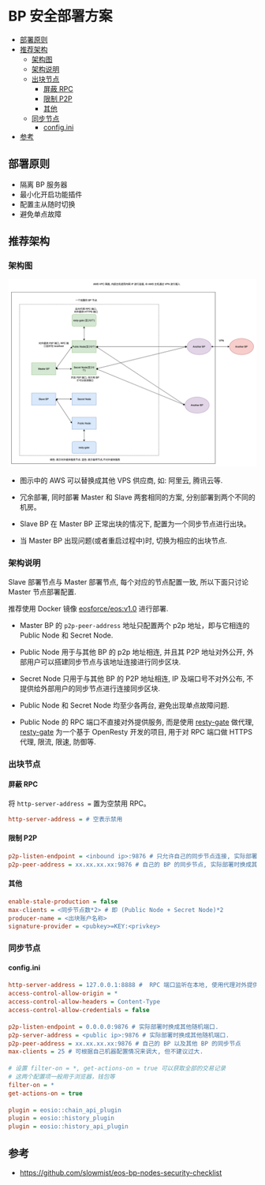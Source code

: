 # BP 安全部署方案

<!-- vim-markdown-toc GFM -->

* [部署原则](#部署原则)
* [推荐架构](#推荐架构)
    * [架构图](#架构图)
    * [架构说明](#架构说明)
    * [出块节点](#出块节点)
        * [屏蔽 RPC](#屏蔽-rpc)
        * [限制 P2P](#限制-p2p)
        * [其他](#其他)
    * [同步节点](#同步节点)
        * [config.ini](#configini)
* [参考](#参考)

<!-- vim-markdown-toc -->

## 部署原则

- 隔离 BP 服务器
- 最小化开启功能插件
- 配置主从随时切换
- 避免单点故障

## 推荐架构

### 架构图

![bp_deploy](img/bp_deploy.jpg)

* 图示中的 AWS 可以替换成其他 VPS 供应商, 如: 阿里云, 腾讯云等.

* 冗余部署, 同时部署 Master 和 Slave 两套相同的方案, 分别部署到两个不同的机房。

* Slave BP 在 Master BP 正常出块的情况下, 配置为一个同步节点进行出块。

* 当 Master BP 出现问题(或者重启过程中)时, 切换为相应的出块节点.

### 架构说明

Slave 部署节点与 Master 部署节点, 每个对应的节点配置一致, 所以下面只讨论 Master 节点部署配置.

推荐使用 Docker 镜像 [eosforce/eos:v1.0](https://hub.docker.com/r/eosforce/eos/) 进行部署.

* Master BP 的 `p2p-peer-address` 地址只配置两个 p2p 地址，即与它相连的 Public Node 和 Secret Node.

* Public Node 用于与其他 BP 的 p2p 地址相连, 并且其 P2P 地址对外公开, 外部用户可以搭建同步节点与该地址连接进行同步区块.

* Secret Node 只用于与其他 BP 的 P2P 地址相连, IP 及端口号不对外公布, 不提供给外部用户的同步节点进行连接同步区块.

* Public Node 和 Secret Node 均至少各两台, 避免出现单点故障问题.

* Public Node 的 RPC 端口不直接对外提供服务, 而是使用 [resty-gate](https://github.com/eosforce/resty-gate) 做代理, [resty-gate](https://github.com/eosforce/resty-gate) 为一个基于 OpenResty 开发的项目, 用于对 RPC 端口做 HTTPS 代理, 限流, 限速, 防御等.

### 出块节点

#### 屏蔽 RPC

将 `http-server-address =` 置为空禁用 RPC。

```ini
http-server-address = # 空表示禁用
```

#### 限制 P2P

```ini
p2p-listen-endpoint = <inbound ip>:9876 # 只允许自己的同步节点连接, 实际部署时换成其他随机端口.
p2p-peer-address = xx.xx.xx.xx:9876 # 自己的 BP 的同步节点, 实际部署时换成其他随机端口.
```

#### 其他

```ini
enable-stale-production = false
max-clients = <同步节点数*2> # 即 (Public Node + Secret Node)*2
producer-name = <出块账户名称>
signature-provider = <pubkey>=KEY:<privkey>
```

### 同步节点

#### config.ini

```ini
http-server-address = 127.0.0.1:8888 #  RPC 端口监听在本地, 使用代理对外提供服务.
access-control-allow-origin = *
access-control-allow-headers = Content-Type
access-control-allow-credentials = false

p2p-listen-endpoint = 0.0.0.0:9876 # 实际部署时换成其他随机端口.
p2p-server-address = <public ip>:9876 # 实际部署时换成其他随机端口.
p2p-peer-address = xx.xx.xx.xx:9876 # 自己的 BP 以及其他 BP 的同步节点
max-clients = 25 # 可根据自己机器配置情况来调大, 但不建议过大.

# 设置 filter-on = *, get-actions-on = true 可以获取全部的交易记录
# 这两个配置项一般用于浏览器，钱包等
filter-on = *
get-actions-on = true

plugin = eosio::chain_api_plugin
plugin = eosio::history_plugin
plugin = eosio::history_api_plugin
```

## 参考

- https://github.com/slowmist/eos-bp-nodes-security-checklist
